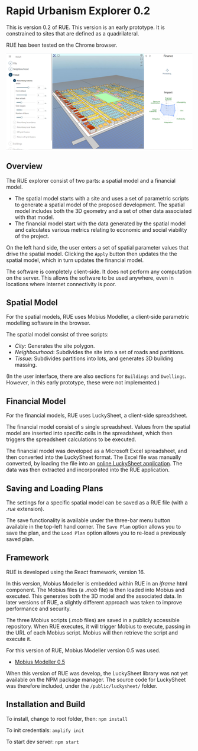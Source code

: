 # Rapid Urbanism Explorer 0.2

This is version 0.2 of RUE. This version is an early prototype. It is constrained to sites that are
defined as a quadrilateral. 

RUE has been tested on the Chrome browser.

![RUE 0.2](rue02.png)

## Overview

The RUE explorer consist of two parts: a spatial model and a financial model.
- The spatial model starts with a site and uses a set of parametric scripts to generate a spatial
  model of the proposed development. The spatial model includes both the 3D geometry and a set of
  other data associated with that model.
- The financial model start with the data generated by the spatial model and calculates various
  metrics relating to economic and social viability of the project.

On the left hand side, the user enters a set of spatial parameter values that drive the spatial
model. Clicking the `Apply` button then updates the the spatial model, which in turn updates the
financial model.

The software is completely client-side. It does not perform any computation on the server. This
allows the software to be used anywhere, even in locations where Internet connectivity is poor. 

## Spatial Model

For the spatial models, RUE uses Mobius Modeller, a client-side parametric modelling software in the
browser.

The spatial model consist of three scripts:
- _City_: Generates the site polygon.
- _Neighbourhood_: Subdivides the site into a set of roads and partitions.
- _Tissue_: Subdivides partitions into lots, and generates 3D building massing.

(In the user interface, there are also sections for `Buildings` and `Dwellings`. However, in this
early prototype, these were not implemented.)

## Financial Model

For the financial models, RUE uses LuckySheet, a client-side spreadsheet.

The financial model consist of s single spreadsheet. Values from the spatial model are inserted into
specific cells in the spreadsheet, which then triggers the spreadsheet calculations to be executed. 

The financial model was developed as a Microsoft Excel spreadsheet, and then converted into the
LuckySheet format. The Excel file was manually converted, by loading the file into an [online
LuckySheet application](https://mengshukeji.github.io/LuckyexcelDemo/). The data was then extracted
and incorporated into the RUE application. 

## Saving and Loading Plans

The settings for a specific spatial model can be saved as a RUE file (with a _.rue_ extension). 

The save functionality is available under the three-bar menu button available in the top-left hand
corner. The `Save Plan` option allows you to save the plan, and the `Load Plan` option allows you to
re-load a previously saved plan.

## Framework

RUE is developed using the React framework, version 16. 

In this version, Mobius Modeller is embedded within RUE in an _iframe_ html component. The Mobius
files (a _.mob_ file) is then loaded into Mobius and executed. This generates both the 3D model and
the associated data. In later versions of RUE, a slightly different approach was taken to improve
performance and security.

The three Mobius scripts (_.mob_ files) are saved in a publicly accessible repository. When RUE
executes, it will trigger Mobius to execute, passing in the URL of each Mobius script. Mobius will
then retrieve the script and execute it.

For this version of RUE, Mobius Modeller version 0.5 was used. 
* [Mobius Modeller 0.5](https://design-automation.github.io/mobius-parametric-modeller-0-5-77/)

When this version of RUE was develop, the LuckySheet library was not yet available on the NPM
package manager. The source code for LuckySheet was therefore included, under the
`/public/luckysheet/` folder.

## Installation and Build

To install, change to root folder, then:
`npm install`

To init credentials:
`amplify init`

To start dev server:
`npm start`